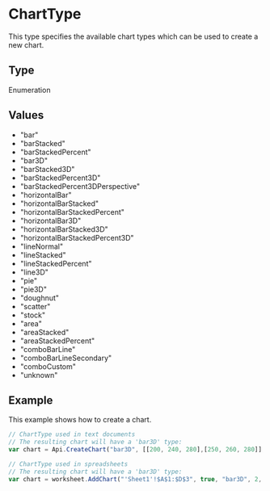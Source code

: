 # ChartType

This type specifies the available chart types which can be used to create a new chart.

## Type

Enumeration

## Values

- "bar"
- "barStacked"
- "barStackedPercent"
- "bar3D"
- "barStacked3D"
- "barStackedPercent3D"
- "barStackedPercent3DPerspective"
- "horizontalBar"
- "horizontalBarStacked"
- "horizontalBarStackedPercent"
- "horizontalBar3D"
- "horizontalBarStacked3D"
- "horizontalBarStackedPercent3D"
- "lineNormal"
- "lineStacked"
- "lineStackedPercent"
- "line3D"
- "pie"
- "pie3D"
- "doughnut"
- "scatter"
- "stock"
- "area"
- "areaStacked"
- "areaStackedPercent"
- "comboBarLine"
- "comboBarLineSecondary"
- "comboCustom"
- "unknown"


## Example

This example shows how to create a chart.

```javascript editor-pdf
// ChartType used in text documents
// The resulting chart will have a 'bar3D' type:
var chart = Api.CreateChart("bar3D", [[200, 240, 280],[250, 260, 280]], ["Projected Revenue", "Estimated Costs"], [2014, 2015, 2016], 4051300, 2347595, 24);

// ChartType used in spreadsheets
// The resulting chart will have a 'bar3D' type:
var chart = worksheet.AddChart("'Sheet1'!$A$1:$D$3", true, "bar3D", 2, 100 * 36000, 70 * 36000, 0, 2 * 36000, 7, 3 * 36000);
```
